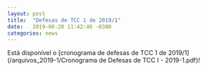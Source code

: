```yaml
---
layout: post
title:  "Defesas de TCC 1 de 2019/1"
date:   2019-06-28 11:42:46 -0300
categories: news
---
```


Está disponível o [cronograma de defesas de TCC 1 de 2019/1](/arquivos_2019-1/Cronograma de Defesas de TCC I - 2019-1.pdf)!

